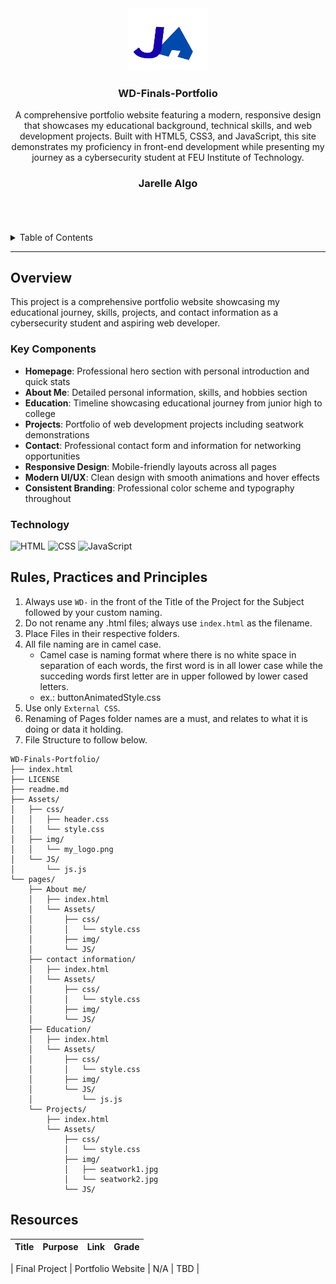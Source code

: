 <a name="readme-top"></a>

<br/>

<br />
<div align="center">
  <a href="https://github.com/Jarellealgo/">
    <img src="./Assets/img/my_logo.png" alt="My Logo" width="130" height="100">
  </a>

  <h3 align="center">WD-Finals-Portfolio</h3>
</div>

<div align="center">
  A comprehensive portfolio website featuring a modern, responsive design that showcases my educational background, technical skills, and web development projects. Built with HTML5, CSS3, and JavaScript, this site demonstrates my proficiency in front-end development while presenting my journey as a cybersecurity student at FEU Institute of Technology.
  
  <h3 align="center">Jarelle Algo</h3>
</div>
<br />




<br />
<br />

<!-- TODO: If you want to add more layers for your readme -->
<details>
  <summary>Table of Contents</summary>
  <ol>
    <li>
      <a href="#overview">Overview</a>
      <ol>
        <li>
          <a href="#key-components">Key Components</a>
        </li>
        <li>
          <a href="#technology">Technology</a>
        </li>
      </ol>
    </li>
    <li>
      <a href="#rules-practices-and-principles">Rules, Practices and Principles</a>
    </li>
    <li>
      <a href="#resources">Resources</a>
    </li>
  </ol>
</details>

---

## Overview

This project is a comprehensive portfolio website showcasing my educational journey, skills, projects, and contact information as a cybersecurity student and aspiring web developer.

### Key Components
- **Homepage**: Professional hero section with personal introduction and quick stats
- **About Me**: Detailed personal information, skills, and hobbies section
- **Education**: Timeline showcasing educational journey from junior high to college
- **Projects**: Portfolio of web development projects including seatwork demonstrations
- **Contact**: Professional contact form and information for networking opportunities
- **Responsive Design**: Mobile-friendly layouts across all pages
- **Modern UI/UX**: Clean design with smooth animations and hover effects
- **Consistent Branding**: Professional color scheme and typography throughout

### Technology
![HTML](https://img.shields.io/badge/HTML-E34F26?style=for-the-badge&logo=html5&logoColor=white)
![CSS](https://img.shields.io/badge/CSS-1572B6?style=for-the-badge&logo=css3&logoColor=white)
![JavaScript](https://img.shields.io/badge/JavaScript-F7DF1E?style=for-the-badge&logo=javascript&logoColor=black)


## Rules, Practices and Principles
1. Always use `WD-` in the front of the Title of the Project for the Subject followed by your custom naming.
2. Do not rename any .html files; always use `index.html` as the filename.
3. Place Files in their respective folders.
4. All file naming are in camel case.
   - Camel case is naming format where there is no white space in separation of each words, the first word is in all lower case while the succeding words first letter are in upper followed by lower cased letters.
   - ex.: buttonAnimatedStyle.css
5. Use only `External CSS`.
6. Renaming of Pages folder names are a must, and relates to what it is doing or data it holding.
7. File Structure to follow below.

```
WD-Finals-Portfolio/
├── index.html
├── LICENSE
├── readme.md
├── Assets/
│   ├── css/
│   │   ├── header.css
│   │   └── style.css
│   ├── img/
│   │   └── my_logo.png
│   └── JS/
│       └── js.js
└── pages/
    ├── About me/
    │   ├── index.html
    │   └── Assets/
    │       ├── css/
    │       │   └── style.css
    │       ├── img/
    │       └── JS/
    ├── contact information/
    │   ├── index.html
    │   └── Assets/
    │       ├── css/
    │       │   └── style.css
    │       ├── img/
    │       └── JS/
    ├── Education/
    │   ├── index.html
    │   └── Assets/
    │       ├── css/
    │       │   └── style.css
    │       ├── img/
    │       └── JS/
    │           └── js.js
    └── Projects/
        ├── index.html
        └── Assets/
            ├── css/
            │   └── style.css
            ├── img/
            │   ├── seatwork1.jpg
            │   └── seatwork2.jpg
            └── JS/
```

## Resources

| Title | Purpose | Link | Grade |
|-|-|-|-|

| Final Project | Portfolio Website | N/A | TBD | 